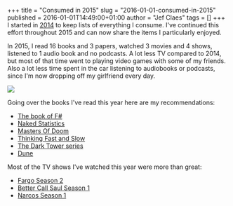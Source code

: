 +++
title = "Consumed in 2015"
slug = "2016-01-01-consumed-in-2015"
published = 2016-01-01T14:49:00+01:00
author = "Jef Claes"
tags = []
+++
I started in
[2014](http://www.jefclaes.be/2015/01/consumed-in-2014.html) to keep
lists of everything I consume. I've continued this effort throughout
2015 and can now share the items I particularly enjoyed.  
  
In 2015, I read 16 books and 3 papers, watched 3 movies and 4 shows,
listened to 1 audio book and no podcasts. A lot less TV compared to
2014, but most of that time went to playing video games with some of my
friends. Also a lot less time spent in the car listening to audiobooks
or podcasts, since I'm now dropping off my girlfriend every day.  
  

[![](/post/images/thumbnails/2016-01-01-consumed-in-2015-consumed2014vs2015.PNG)](/post/images/2016-01-01-consumed-in-2015-consumed2014vs2015.PNG)

  
Going over the books I've read this year here are my recommendations:  

-   [The book of
    F\#](http://www.amazon.com/gp/product/1593275528/ref=as_li_tl?ie=UTF8&camp=1789&creative=9325&creativeASIN=1593275528&linkCode=as2&tag=diofanedebyje-20&linkId=L4KDLJVACFMLJIAR)
-   [Naked
    Statistics](http://www.amazon.com/gp/product/039334777X/ref=as_li_tl?ie=UTF8&camp=1789&creative=9325&creativeASIN=039334777X&linkCode=as2&tag=diofanedebyje-20&linkId=4TOQ52ZSBRV3RQ2G)
-   [Masters Of
    Doom](http://www.amazon.com/gp/product/0812972155/ref=as_li_tl?ie=UTF8&camp=1789&creative=9325&creativeASIN=0812972155&linkCode=as2&tag=diofanedebyje-20&linkId=RYTAWFCK3BXA4Q6H)
-   [Thinking Fast and
    Slow](http://www.amazon.com/gp/product/0374533555/ref=as_li_tl?ie=UTF8&camp=1789&creative=9325&creativeASIN=0374533555&linkCode=as2&tag=diofanedebyje-20&linkId=LCTOPQ73ULL5WIJ2)
-   [The Dark Tower
    series](http://www.amazon.com/gp/product/0451211243/ref=as_li_tl?ie=UTF8&camp=1789&creative=9325&creativeASIN=0451211243&linkCode=as2&tag=diofanedebyje-20&linkId=5O4G7FPHYXTJFUL5)
-   [Dune](http://www.amazon.com/gp/product/0441172717/ref=as_li_tl?ie=UTF8&camp=1789&creative=9325&creativeASIN=0441172717&linkCode=as2&tag=diofanedebyje-20&linkId=M6PXTIKY55OZOEXZ)

Most of the TV shows I've watched this year were more than great:

-   [Fargo Season 2](http://www.imdb.com/title/tt2802850/?ref_=nv_sr_1)
-   [Better Call Saul Season
    1](http://www.imdb.com/title/tt3032476/?ref_=nv_sr_1)
-   [Narcos Season
    1](http://www.imdb.com/title/tt2707408/?ref_=fn_al_tt_1)
